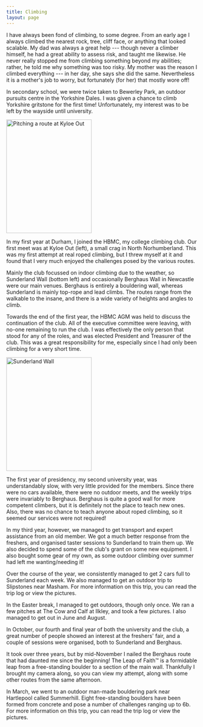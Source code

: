 ```yaml
---
title: Climbing
layout: page
---
```

I have always been fond of climbing, to some degree. From an early age I always climbed the nearest rock, tree, cliff face, or anything that looked scalable. My dad was always a great help --- though never a climber himself, he had a great ability to assess risk, and taught me likewise. He never really stopped me from climbing something beyond my abilities; rather, he told me why something was too risky. My mother was the reason I climbed everything --- in her day, she says she did the same. Nevertheless it is a mother's job to worry, but fortunately (for her) that mostly wore off!

In secondary school, we were twice taken to Bewerley Park, an outdoor pursuits centre in the Yorkshire Dales. I was given a chance to climb Yorkshire gritstone for the first time! Unfortunately, my interest was to be left by the wayside until university.

[<img class="alignleft size-medium wp-image-374" title="Kyloe Out" src="http://cmbuckley.co.uk/files/2012/05/kyloe-225x300.jpg" alt="Pitching a route at Kyloe Out" width="225" height="300" srcset="https://cmbuckley.co.uk/files/2012/05/kyloe-225x300.jpg 225w, https://cmbuckley.co.uk/files/2012/05/kyloe.jpg 300w" sizes="(max-width: 225px) 100vw, 225px" />](http://cmbuckley.co.uk/files/2012/05/kyloe.jpg)

In my first year at Durham, I joined the HBMC, my college climbing club. Our first meet was at Kyloe Out (left), a small crag in North Norhumberland. This was my first attempt at real roped climbing, but I threw myself at it and found that I very much enjoyed the challenges posed by the various routes.

Mainly the club focussed on indoor climbing due to the weather, so Sunderland Wall (bottom left) and occasionally Berghaus Wall in Newcastle were our main venues. Berghaus is entirely a bouldering wall, whereas Sunderland is mainly top-rope and lead climbs. The routes range from the walkable to the insane, and there is a wide variety of heights and angles to climb.

Towards the end of the first year, the HBMC AGM was held to discuss the continuation of the club. All of the executive committee were leaving, with no-one remaining to run the club. I was effectively the only person that stood for any of the roles, and was elected President and Treasurer of the club. This was a great responsibility for me, especially since I had only been climbing for a very short time.

<img class="alignleft size-medium wp-image-375" style="clear: left;" title="Sunderland Wall" src="http://cmbuckley.co.uk/files/2012/05/sunderland-225x300.jpg" alt="Sunderland Wall" width="225" height="300" srcset="https://cmbuckley.co.uk/files/2012/05/sunderland-225x300.jpg 225w, https://cmbuckley.co.uk/files/2012/05/sunderland.jpg 300w" sizes="(max-width: 225px) 100vw, 225px" />

The first year of presidency, my second university year, was understandably slow, with very little provided for the members. Since there were no cars available, there were no outdoor meets, and the weekly trips were invariably to Berghaus. Berghaus is quite a good wall for more competent climbers, but it is definitely not the place to teach new ones. Also, there was no chance to teach anyone about roped climbing, so it seemed our services were not required!

In my third year, however, we managed to get transport and expert assistance from an old member. We got a much better response from the freshers, and organised taster sessions to Sunderland to train them up. We also decided to spend some of the club's grant on some new equipment. I also bought some gear of my own, as some outdoor climbing over summer had left me wanting/needing it!

Over the course of the year, we consistently managed to get 2 cars full to Sunderland each week. We also managed to get an outdoor trip to Slipstones near Masham. For more information on this trip, you can read the trip log or view the pictures.

In the Easter break, I managed to get outdoors, though only once. We ran a few pitches at The Cow and Calf at Ilkley, and took a few pictures. I also managed to get out in June and August.

In October, our fourth and final year of both the university and the club, a great number of people showed an interest at the freshers' fair, and a couple of sessions were organised, both to Sunderland and Berghaus.

It took over three years, but by mid-November I nailed the Berghaus route that had daunted me since the beginning! The Leap of Faith™ is a formidable leap from a free-standing boulder to a section of the main wall. Thankfully I brought my camera along, so you can view my attempt, along with some other routes from the same afternoon.

In March, we went to an outdoor man-made bouldering park near Hartlepool called Summerhill. Eight free-standing boulders have been formed from concrete and pose a number of challenges ranging up to 6b. For more information on this trip, you can read the trip log or view the pictures.

